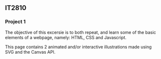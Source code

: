 ## IT2810
### Project 1

The objective of this excersie is to both repeat, and learn some of the basic elements of a webpage, namely: HTML, CSS and Javascript.

This page contains 2 animated and/or interactive illustrations made using SVG and the Canvas API.
